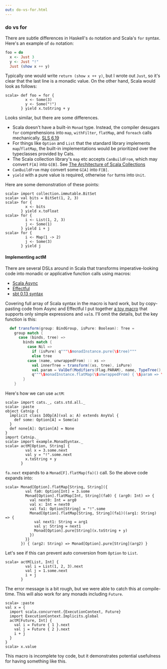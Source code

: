 ```yaml
---
out: do-vs-for.html
---
```


  [SLS_6_19]: http://www.scala-lang.org/files/archive/spec/2.11/06-expressions.html#for-comprehensions-and-for-loops
  [foco]: http://docs.scala-lang.org/overviews/core/architecture-of-scala-collections.html#factoring-out-common-operations
  [ScalaAsync]: https://github.com/scala/async
  [Effectful]: https://github.com/pelotom/effectful
  [BasicDef]: http://www.scala-sbt.org/0.13/tutorial/Basic-Def.html
  [ActMSource]: https://github.com/eed3si9n/herding-cats/blob/day6/src/main/scala/example/MonadSyntax.scala

### do vs for

There are subtle differences in Haskell's `do` notation and Scala's `for` syntax. Here's an example of `do` notation:

```haskell
foo = do
  x <- Just 3
  y <- Just "!"
  Just (show x ++ y)
```

Typically one would write `return (show x ++ y)`, but I wrote out `Just`, so it's clear that the last line is a monadic value. On the other hand, Scala would look as follows:

```console
scala> def foo = for {
         x <- Some(3)
         y <- Some("!")
       } yield x.toString + y
```

Looks similar, but there are some differences.

- Scala doesn't have a built-in `Monad` type. Instead, the compiler desugars `for` comprehensions into `map`, `withFilter`, `flatMap`, and `foreach` calls mechanically. [SLS 6.19][SLS_6_19]
- For things like `Option` and `List` that the standard library implements `map`/`flatMap`, the built-in implementations would be prioritized over the typeclasses provided by Cats.
- The Scala collection library's `map` etc accepts `CanBuildFrom`, which may convert `F[A]` into `G[B]`. See [The Architecture of Scala Collections][foco]
- `CanBuildFrom` may convert some `G[A]` into `F[B]`. 
- `yield` with a pure value is required, otherwise `for` turns into `Unit`.

Here are some demonstration of these points:

```console
scala> import collection.immutable.BitSet
scala> val bits = BitSet(1, 2, 3)
scala> for {
         x <- bits
       } yield x.toFloat
scala> for {
         i <- List(1, 2, 3)
         j <- Some(1)
       } yield i + j
scala> for {
         i <- Map(1 -> 2)
         j <- Some(3)
       } yield j
```

#### Implementing actM

There are several DSLs around in Scala that transforms imperative-looking code
into monadic or applicative function calls using macros:

- [Scala Async][ScalaAsync]
- [Effectful][Effectful]
- [sbt 0.13 syntax][BasicDef]

Covering full array of Scala syntax in the macro is hard work,
but by copy-pasting code from Async and Effectful I put together
[a toy macro][ActMSource] that supports only simple expressions and `val`s.
I'll omit the details, but the key function is this:

```scala
  def transform(group: BindGroup, isPure: Boolean): Tree =
    group match {
      case (binds, tree) =>
        binds match {
          case Nil =>
            if (isPure) q"""\$monadInstance.pure(\$tree)"""
            else tree
          case (name, unwrappedFrom) :: xs =>
            val innerTree = transform((xs, tree), isPure)
            val param = ValDef(Modifiers(Flag.PARAM), name, TypeTree(), EmptyTree)
            q"""\$monadInstance.flatMap(\$unwrappedFrom) { \$param => \$innerTree }"""
        }
    }
```

Here's how we can use `actM`:

```console
scala> import cats._, cats.std.all._
scala> :paste
object Catnip {
  implicit class IdOp[A](val a: A) extends AnyVal {
    def some: Option[A] = Some(a)
  }
  def none[A]: Option[A] = None
}
import Catnip._
scala> import example.MonadSyntax._
scala> actM[Option, String] {
         val x = 3.some.next
         val y = "!".some.next
         x.toString + y
       }
```

`fa.next` expands to a `Monad[F].flatMap(fa)()` call.
So the above code expands into:

```console
scala> Monad[Option].flatMap[String, String]({
         val fa0: Option[Int] = 3.some
         Monad[Option].flatMap[Int, String](fa0) { (arg0: Int) => {
           val next0: Int = arg0
           val x: Int = next0
           val fa1: Option[String] = "!".some
           Monad[Option].flatMap[String, String](fa1)((arg1: String) => {
             val next1: String = arg1
             val y: String = next1
             Monad[Option].pure[String](x.toString + y)
           })
         }}
       }) { (arg2: String) => Monad[Option].pure[String](arg2) }
```

Let's see if this can prevent auto conversion from `Option` to `List`.

```console:error
scala> actM[List, Int] {
         val i = List(1, 2, 3).next
         val j = 1.some.next
         i + j
       }
```

The error message is a bit rough, but we were able to catch this at compile-time.
This will also work for any monads including `Future`.

```console
scala> :paste
val x = {
  import scala.concurrent.{ExecutionContext, Future}
  import ExecutionContext.Implicits.global
  actM[Future, Int] {
    val i = Future { 1 }.next
    val j = Future { 2 }.next
    i + j
  }
}
scala> x.value
```

This macro is incomplete toy code, but it demonstrates potential usefulness for having something like this.
